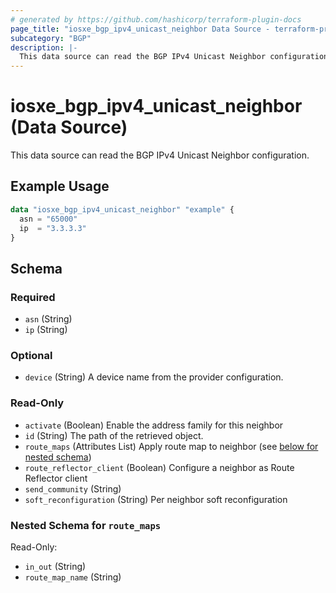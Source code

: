 ```yaml
---
# generated by https://github.com/hashicorp/terraform-plugin-docs
page_title: "iosxe_bgp_ipv4_unicast_neighbor Data Source - terraform-provider-iosxe"
subcategory: "BGP"
description: |-
  This data source can read the BGP IPv4 Unicast Neighbor configuration.
---
```


# iosxe_bgp_ipv4_unicast_neighbor (Data Source)

This data source can read the BGP IPv4 Unicast Neighbor configuration.

## Example Usage

```terraform
data "iosxe_bgp_ipv4_unicast_neighbor" "example" {
  asn = "65000"
  ip  = "3.3.3.3"
}
```

<!-- schema generated by tfplugindocs -->
## Schema

### Required

- `asn` (String)
- `ip` (String)

### Optional

- `device` (String) A device name from the provider configuration.

### Read-Only

- `activate` (Boolean) Enable the address family for this neighbor
- `id` (String) The path of the retrieved object.
- `route_maps` (Attributes List) Apply route map to neighbor (see [below for nested schema](#nestedatt--route_maps))
- `route_reflector_client` (Boolean) Configure a neighbor as Route Reflector client
- `send_community` (String)
- `soft_reconfiguration` (String) Per neighbor soft reconfiguration

<a id="nestedatt--route_maps"></a>
### Nested Schema for `route_maps`

Read-Only:

- `in_out` (String)
- `route_map_name` (String)
